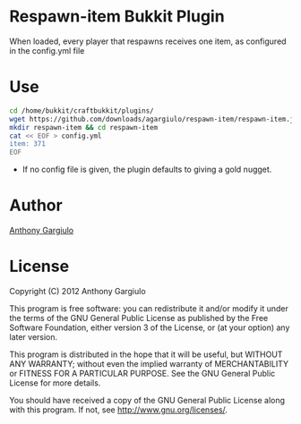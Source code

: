 # Respawn-item Bukkit Plugin

When loaded, every player that respawns receives one item, as configured in the config.yml file

# Use

```sh
cd /home/bukkit/craftbukkit/plugins/
wget https://github.com/downloads/agargiulo/respawn-item/respawn-item.jar
mkdir respawn-item && cd respawn-item
cat << EOF > config.yml
item: 371
EOF
```

* If no config file is given, the plugin defaults to giving a gold nugget.

# Author
[Anthony Gargiulo](github.com/agargiulo)

# License

 Copyright (C) 2012 Anthony Gargiulo
 
 This program is free software: you can redistribute it and/or modify
 it under the terms of the GNU General Public License as published by
 the Free Software Foundation, either version 3 of the License, or
 (at your option) any later version.
 
 This program is distributed in the hope that it will be useful,
 but WITHOUT ANY WARRANTY; without even the implied warranty of
 MERCHANTABILITY or FITNESS FOR A PARTICULAR PURPOSE. See the
 GNU General Public License for more details.
 
 You should have received a copy of the GNU General Public License
 along with this program. If not, see <http://www.gnu.org/licenses/>.